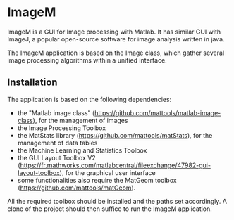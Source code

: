 # ImageM
ImageM is a GUI for Image processing with Matlab. 
It has similar GUI with ImageJ, a popular open-source software for image analysis written in java.

The ImageM application is based on the Image class, which gather several image processing algorithms within a unified interface.

## Installation

The application is based on the following dependencies:

* the "Matlab image class" (https://github.com/mattools/matlab-image-class), for the management of images
* the Image Processing Toolbox
* the MatStats library (https://github.com/mattools/matStats), for the management of data tables 
* the Machine Learning and Statistics Toolbox
* the GUI Layout Toolbox V2 (https://fr.mathworks.com/matlabcentral/fileexchange/47982-gui-layout-toolbox), for the graphical user interface
* some functionalities also require the MatGeom toolbox (https://github.com/mattools/matGeom).

All the required toolbox should be installed and the paths set accordingly. A clone of the project should then suffice to run the ImageM application.
